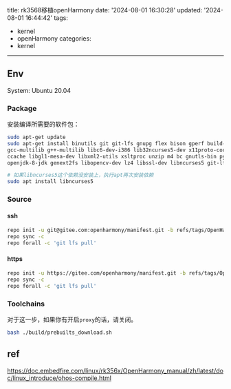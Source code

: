 title: rk3568移植openHarmony
date: '2024-08-01 16:30:28'
updated: '2024-08-01 16:44:42'
tags:
  - kernel
  - openHarmony
categories:
  - kernel
---
## Env
System: Ubuntu 20.04

### Package
安装编译所需要的软件包：

```bash
sudo apt-get update
sudo apt-get install binutils git git-lfs gnupg flex bison gperf build-essential zlib1g-dev \
gcc-multilib g++-multilib libc6-dev-i386 lib32ncurses5-dev x11proto-core-dev libx11-dev \
ccache libgl1-mesa-dev libxml2-utils xsltproc unzip m4 bc gnutls-bin python3.8 python3-pip ruby \
openjdk-8-jdk genext2fs libopencv-dev lz4 libssl-dev libncurses5 git-lfs lib32z1-dev zip curl

# 如果libncurses5这个依赖没安装上，执行apt再次安装依赖
sudo apt install libncurses5
```

### Source

#### ssh

```bash
repo init -u git@gitee.com:openharmony/manifest.git -b refs/tags/OpenHarmony-v3.1.3-Release --no-repo-verify
repo sync -c
repo forall -c 'git lfs pull'
```
#### https

```bash
repo init -u https://gitee.com/openharmony/manifest.git -b refs/tags/OpenHarmony-v3.1.3-Release --no-repo-verify
repo sync -c
repo forall -c 'git lfs pull'
```

### Toolchains

对于这一步，如果你有开启`proxy`的话，请关闭。


```bash
bash ./build/prebuilts_download.sh
```


## ref
https://doc.embedfire.com/linux/rk356x/OpenHarmony_manual/zh/latest/doc/linux_introduce/ohos-compile.html